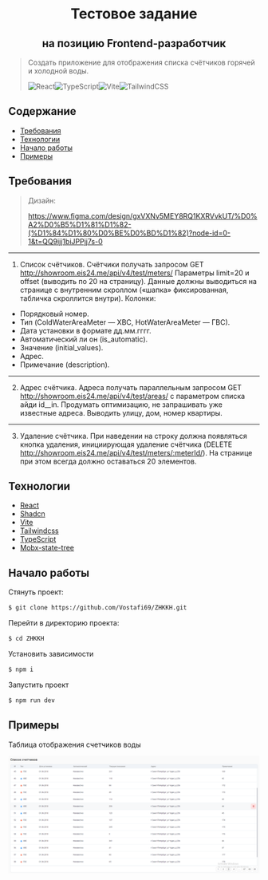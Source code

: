 <h1 align="center">Тестовое задание</h1>
<h2 align="center">на позицию Frontend-разработчик</h2>

> Создать приложение для отображения списка счётчиков горячей и холодной воды.
>
> ![React](https://img.shields.io/badge/react-%2320232a.svg?style=for-the-badge&logo=react&logoColor=%2361DAFB)![TypeScript](https://img.shields.io/badge/typescript-%23007ACC.svg?style=for-the-badge&logo=typescript&logoColor=white)![Vite](https://img.shields.io/badge/vite-%23646CFF.svg?style=for-the-badge&logo=vite&logoColor=white)![TailwindCSS](https://img.shields.io/badge/tailwindcss-%2338B2AC.svg?style=for-the-badge&logo=tailwind-css&logoColor=white)

## Содержание

- [Требования](#Требования)
- [Технологии](#технологии)
- [Начало работы](#начало-работы)
- [Примеры](#Примеры)

## Требования

> Дизайн:
>
> https://www.figma.com/design/gxVXNv5MEY8RQ1KXRVvkUT/%D0%A2%D0%B5%D1%81%D1%82-(%D1%84%D1%80%D0%BE%D0%BD%D1%82)?node-id=0-1&t=QQ9ijj1biJPPjj7s-0

<hr/>

1. Список счётчиков.
   Счётчики получать запросом GET http://showroom.eis24.me/api/v4/test/meters/
   Параметры limit=20 и offset (выводить по 20 на страницу).
   Данные должны выводиться на странице с внутренним скроллом
   («шапка» фиксированная, табличка скроллится внутри).
   Колонки:

- Порядковый номер.
- Тип (ColdWaterAreaMeter — ХВС, HotWaterAreaMeter — ГВС).
- Дата установки в формате дд.мм.гггг.
- Автоматический ли он (is_automatic).
- Значение (initial_values).
- Адреc.
- Примечание (description).

<hr/>

2. Адрес счётчика.
   Адреса получать параллельным запросом
   GET http://showroom.eis24.me/api/v4/test/areas/ с параметром списка айди id\_\_in.
   Продумать оптимизацию, не запрашивать уже известные адреса.
   Выводить улицу, дом, номер квартиры.

<hr/>

3. Удаление счётчика.
   При наведении на строку должна появляться кнопка удаления, инициирующая
   удаление счётчика (DELETE http://showroom.eis24.me/api/v4/test/meters/:meterId/).
   На странице при этом всегда должно оставаться 20 элементов.

## Технологии

- [React](https://react.dev/)
- [Shadcn](https://ui.shadcn.com/docs/components/accordion)
- [Vite](https://vitejs.dev/)
- [Tailwindcss](https://tailwindcss.com/)
- [TypeScript](https://www.typescriptlang.org/)
- [Mobx-state-tree](https://mobx-state-tree.js.org/intro/welcome)

## Начало работы

Стянуть проект:

```sh
$ git clone https://github.com/Vostafi69/ZHKKH.git
```

Перейти в директорию проекта:

```sh
$ cd ZHKKH
```

Установить зависимости

```sh
$ npm i
```

Запустить проект

```sh
$ npm run dev
```

## Примеры

Таблица отображения счетчиков воды

![Таблица отображения счетчиков воды](https://github.com/Vostafi69/ZHKKH/blob/main/examples/example.png)
